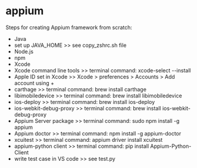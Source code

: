 # appium

Steps for creating Appium framework from scratch:
- Java
- set up JAVA_HOME >> see copy_zshrc.sh file
- Node.js
- npm
- Xcode
- Xcode command line tools >>
    terminal command: xcode-select --install
- Apple ID set in Xcode >> Xcode > preferences > Accounts > Add account using +
- carthage >>
    terminal command: brew install carthage
- libimobiledevice >>
    terminal command: brew install libimobiledevice
- ios-deploy >>
    terminal command: brew install ios-deploy
- ios-webkit-debug-proxy >>
    terminal command: brew install ios-webkit-debug-proxy
- Appium Server package >>
    terminal command: sudo npm install -g appium
- Appium doctor >>
    terminal command: npm install -g appium-doctor
- xcuitest >>
    terminal command: appium driver install xcuitest
- appium-python client >>
    terminal command: pip install Appium-Python-Client
- write test case in VS code >> see test.py
